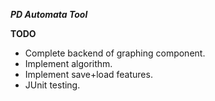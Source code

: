 ___PD Automata Tool___

__TODO__
* Complete backend of graphing component.
* Implement algorithm.
* Implement save+load features.
* JUnit testing.
